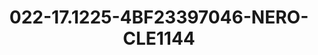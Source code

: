 ---
title: 022-17.1225-4BF23397046-NERO-CLE1144
image: 022-17.1225-4BF23397046-NERO-CLE1144.png
brand: classic-collection
layout: vestito
---